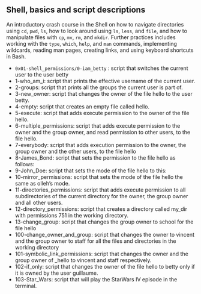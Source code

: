 ## Shell, basics and script descriptions ##

 An introductory crash course in the Shell on how to navigate directories using `cd`, `pwd`, `ls`, how to look around using `ls`, `less`, and `file`, and how to manipulate files with `cp`, `mv`, `rm`, and `mkdir`. Further practices includes working with the `type`, `which`, `help`, and `man` commands, implementing wildcards, reading man pages, creating links, and using keyboard shortcuts in Bash.

- `0x01-shell_permissions/0-iam_betty` : script that switches the current user to the user betty
- 1-who_am_i: script that prints the effective username of the current user.
- 2-groups: script that prints all the groups the current user is part of.
- 3-new_owner: script that changes the owner of the file hello to the user betty.
- 4-empty: script that creates an empty file called hello.
- 5-execute: script that adds execute permission to the owner of the file hello.
- 6-multiple_permissions: script that adds execute permission to the owner and the group owner, and read permission to other users, to the file hello.
- 7-everybody: script that adds execution permission to the owner, the group owner and the other users, to the file hello
- 8-James_Bond: script that sets the permission to the file hello as follows:
- 9-John_Doe: script that sets the mode of the file hello to this:
- 10-mirror_permissions: script that sets the mode of the file hello the same as olleh’s mode.
- 11-directories_permissions: script that adds execute permission to all subdirectories of the current directory for the owner, the group owner and all other users.
- 12-directory_permissions: script that creates a directory called my_dir with permissions 751 in the working directory.
- 13-change_group: script that changes the group owner to school for the file hello
- 100-change_owner_and_group: script that changes the owner to vincent and the group owner to staff for all the files and directories in the working directory
- 101-symbolic_link_permissions: script that changes the owner and the group owner of _hello to vincent and staff respectively.
- 102-if_only: script that changes the owner of the file hello to betty only if it is owned by the user guillaume.
- 103-Star_Wars: script that will play the StarWars IV episode in the terminal.


